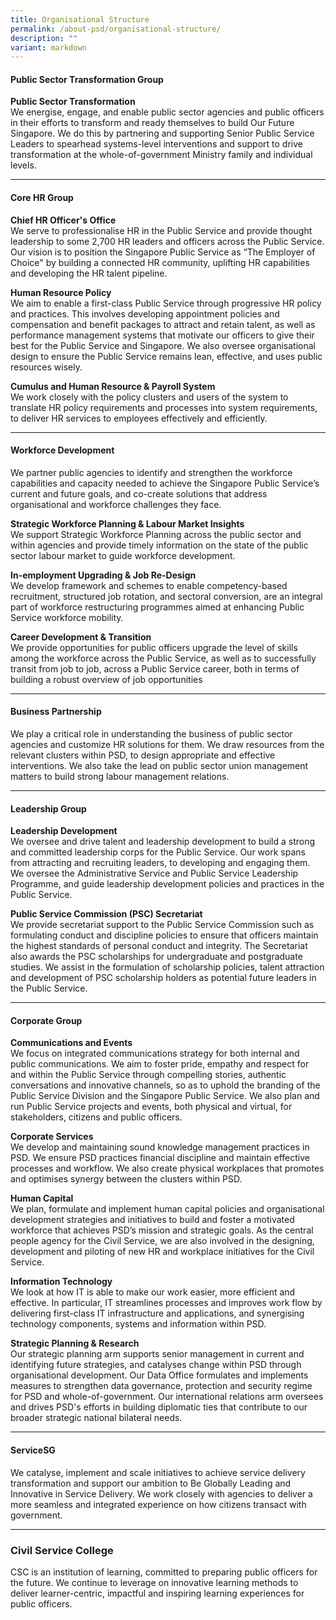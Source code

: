 ```yaml
---
title: Organisational Structure
permalink: /about-psd/organisational-structure/
description: ""
variant: markdown
---
```

#### Public Sector Transformation Group

**Public Sector Transformation**
<br>
We energise, engage, and enable public sector agencies and public officers in their efforts to transform and ready themselves to build Our Future Singapore. We do this by partnering and supporting Senior Public Service Leaders to spearhead systems-level interventions and support to drive transformation at the whole-of-government Ministry family and individual levels.

<hr>

#### Core HR Group

**Chief HR Officer's Office**
<br>
We serve to professionalise HR in the Public Service and provide thought leadership to some 2,700 HR leaders and officers across the Public Service. Our vision is to position the Singapore Public Service as “The Employer of Choice" by building a connected HR community, uplifting HR capabilities and developing the HR talent pipeline.

**Human Resource Policy**
<br>
We aim to enable a first-class Public Service through progressive HR policy and practices. This involves developing appointment policies and compensation and benefit packages to attract and retain talent, as well as performance management systems that motivate our officers to give their best for the Public Service and Singapore. We also oversee organisational design to ensure the Public Service remains lean, effective, and uses public resources wisely.

**Cumulus and Human Resource &amp; Payroll System**
<br>We work closely with the policy clusters and users of the system to translate HR policy requirements and processes into system requirements, to deliver HR services to employees effectively and efficiently.

<hr>

#### Workforce Development

We partner public agencies to identify and strengthen the workforce capabilities and capacity needed to achieve the Singapore Public Service’s current and future goals, and co-create solutions that address organisational and workforce challenges they face.

**Strategic Workforce Planning &amp; Labour Market Insights**
<br>
We support Strategic Workforce Planning across the public sector and within agencies and provide timely information on the state of the public sector labour market to guide workforce development.

**In-employment Upgrading &amp; Job Re-Design**
<br>
We develop framework and schemes to enable competency-based recruitment, structured job rotation, and sectoral conversion, are an integral part of workforce restructuring programmes aimed at enhancing Public Service workforce mobility.

**Career Development &amp; Transition**
<br>
We provide opportunities for public officers upgrade the level of skills among the workforce across the Public Service, as well as to successfully transit from job to job, across a Public Service career, both in terms of building a robust overview of job opportunities

<hr> 

#### Business Partnership

We play a critical role in understanding the business of public sector agencies and customize HR solutions for them. We draw resources from the relevant clusters within PSD, to design appropriate and effective interventions. We also take the lead on public sector union management matters to build strong labour management relations.

<hr>

#### Leadership Group


**Leadership Development**
<br>
We oversee and drive talent and leadership development to build a strong and committed leadership corps for the Public Service. Our work spans from attracting and recruiting leaders, to developing and engaging them. We oversee the Administrative Service and Public Service Leadership Programme, and guide leadership development policies and practices in the Public Service.

**Public Service Commission (PSC) Secretariat**
<br>
We provide secretariat support to the Public Service Commission such as formulating conduct and discipline policies to ensure that officers maintain the highest standards of personal conduct and integrity. The Secretariat also awards the PSC scholarships for undergraduate and postgraduate studies. We assist in the formulation of scholarship policies, talent attraction and development of PSC scholarship holders as potential future leaders in the Public Service.

<hr>

#### Corporate Group


**Communications and Events**
<br>
We focus on integrated communications strategy for both internal and public communications. We aim to foster pride, empathy and respect for and within the Public Service through compelling stories, authentic conversations and innovative channels, so as to uphold the branding of the Public Service Division and the Singapore Public Service. We also plan and run Public Service projects and events, both physical and virtual, for stakeholders, citizens and public officers.

**Corporate Services**
<br>
We develop and maintaining sound knowledge management practices in PSD. We ensure PSD practices financial discipline and maintain effective processes and workflow. We also create physical workplaces that promotes and optimises synergy between the clusters within PSD.

**Human Capital**
<br>
We plan, formulate and implement human capital policies and organisational development strategies and initiatives to build and foster a motivated workforce that achieves PSD’s mission and strategic goals. As the central people agency for the Civil Service, we are also involved in the designing, development and piloting of new HR and workplace initiatives for the Civil Service.

**Information Technology**
<br>
We look at how IT is able to make our work easier, more efficient and effective. In particular, IT streamlines processes and improves work flow by delivering first-class IT infrastructure and applications, and synergising technology components, systems and information within PSD.

**Strategic Planning &amp; Research**
<br>
Our strategic planning arm supports senior management in current and identifying future strategies, and catalyses change within PSD through organisational development. Our Data Office formulates and implements measures to strengthen data governance, protection and security regime for PSD and whole-of-government. Our international relations arm oversees and drives PSD's efforts in building diplomatic ties that contribute to our broader strategic national bilateral needs.

<hr>

#### ServiceSG

We catalyse, implement and scale initiatives to achieve service delivery transformation and support our ambition to Be Globally Leading and Innovative in Service Delivery. We work closely with agencies to deliver a more seamless and integrated experience on how citizens transact with government.

<hr> 

### Civil Service College

CSC is an institution of learning, committed to preparing public officers for the future. We continue to leverage on innovative learning methods to deliver learner-centric, impactful and inspiring learning experiences for public officers.